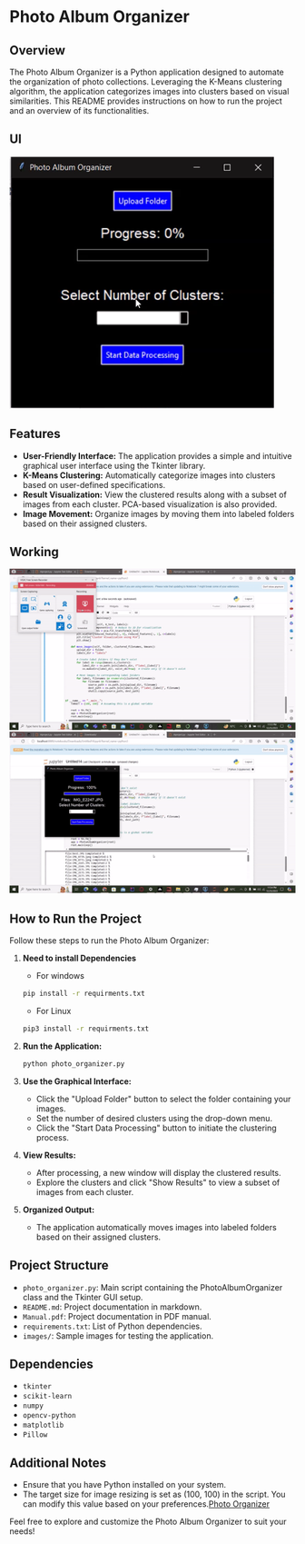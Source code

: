 # Photo Album Organizer

## Overview

The Photo Album Organizer is a Python application designed to automate the organization of photo collections. Leveraging the K-Means clustering algorithm, the application categorizes images into clusters based on visual similarities. This README provides instructions on how to run the project and an overview of its functionalities.

## UI 
![](Image.png) 

## Features

- **User-Friendly Interface:** The application provides a simple and intuitive graphical user interface using the Tkinter library.
- **K-Means Clustering:** Automatically categorize images into clusters based on user-defined specifications.
- **Result Visualization:** View the clustered results along with a subset of images from each cluster. PCA-based visualization is also provided.
- **Image Movement:** Organize images by moving them into labeled folders based on their assigned clusters.

## Working 
![part1](part1.gif)
![part2](part2.gif)

## How to Run the Project

Follow these steps to run the Photo Album Organizer:

1. **Need to install Dependencies**
    - For windows 
    ```bash
    pip install -r requirments.txt    
    ```
    - For Linux 
    ```bash
    pip3 install -r requirments.txt
    ```
    

2. **Run the Application:**
   ```bash
   python photo_organizer.py
   ```

3. **Use the Graphical Interface:**
   - Click the "Upload Folder" button to select the folder containing your images.
   - Set the number of desired clusters using the drop-down menu.
   - Click the "Start Data Processing" button to initiate the clustering process.

4. **View Results:**
   - After processing, a new window will display the clustered results.
   - Explore the clusters and click "Show Results" to view a subset of images from each cluster.

5. **Organized Output:**
   - The application automatically moves images into labeled folders based on their assigned clusters.

## Project Structure

- `photo_organizer.py`: Main script containing the PhotoAlbumOrganizer class and the Tkinter GUI setup.
- `README.md`: Project documentation in markdown.
- `Manual.pdf`: Project documentation in PDF manual.
- `requirements.txt`: List of Python dependencies.
- `images/`: Sample images for testing the application.

## Dependencies

- `tkinter`
- `scikit-learn`
- `numpy`
- `opencv-python`
- `matplotlib`
- `Pillow`

## Additional Notes

- Ensure that you have Python installed on your system.
- The target size for image resizing is set as (100, 100) in the script. You can modify this value based on your preferences.[Photo Organizer](./photo_organizer.py)


Feel free to explore and customize the Photo Album Organizer to suit your needs!